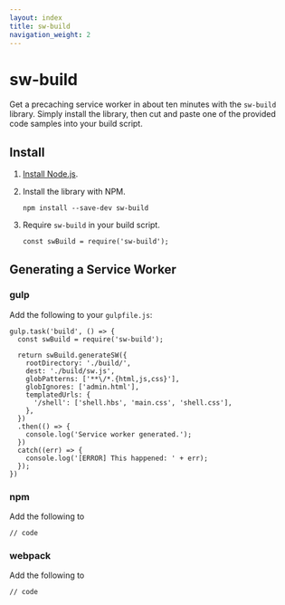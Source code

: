 ```yaml
---
layout: index
title: sw-build
navigation_weight: 2
---
```


# sw-build

Get a precaching service worker in about ten minutes with the `sw-build` library.
Simply install the library, then cut and paste one of the provided code samples
into your build script.

## Install

1. [Install Node.js](https://nodejs.org/en/).
1. Install the library with NPM.

   ```
   npm install --save-dev sw-build
   ```

1. Require `sw-build` in your build script.

   ```
   const swBuild = require('sw-build');
   ```

## Generating a Service Worker

### gulp

Add the following to your `gulpfile.js`:

    gulp.task('build', () => {
      const swBuild = require('sw-build');

      return swBuild.generateSW({
        rootDirectory: './build/',
        dest: './build/sw.js',
        globPatterns: ['**\/*.{html,js,css}'],
        globIgnores: ['admin.html'],
        templatedUrls: {
          '/shell': ['shell.hbs', 'main.css', 'shell.css'],
        },
      })
      .then(() => {
        console.log('Service worker generated.');
      })
      catch((err) => {
        console.log('[ERROR] This happened: ' + err);
      });
    })

### npm

Add the following to


```
// code
```

### webpack

Add the following to


```
// code
```
